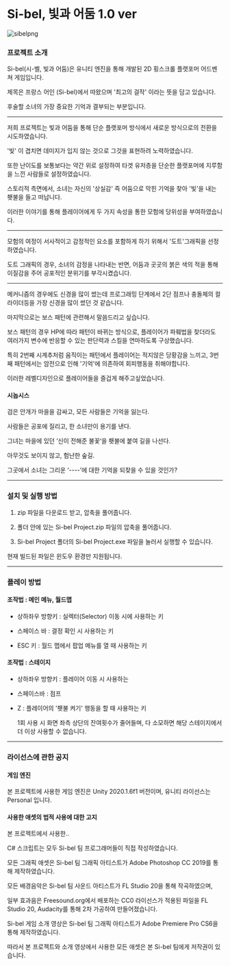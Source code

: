 # Si-bel, 빛과 어둠 1.0 ver

![sibelpng](https://user-images.githubusercontent.com/76141150/102442598-22d39480-4068-11eb-81fc-a93a0f2ac93b.png)

### 프로젝트 소개

Si-bel(시-벨, 빛과 어둠)은 유니티 엔진을 통해 개발된 2D 횡스크롤 플랫포머 어드벤쳐 게임입니다.

제목은 프랑스 어인 (Si-bel)에서 따왔으며 '최고의 걸작' 이라는 뜻을 담고 있습니다.

후술할 소녀의 가장 중요한 기억과 결부되는 부분입니다.

---

저희 프로젝트는 빛과 어둠을 통해 단순 플랫포머 방식에서 새로운 방식으로의 전환을 시도하였습니다.

'빛' 이 겹치면 데미지가 입지 않는 것으로 그것을 표현하려 노력하였습니다.

또한 난이도를 보통보다는 약간 위로 설정하여 타겟 유저층을 단순한 플랫포머에 지루함을 느낀 사람들로 설정하였습니다.


스토리적 측면에서, 소녀는 자신의 '상실감' 즉 어둠으로 막힌 기억을 찾아 '빛'을 내는 횃불을 들고 떠납니다.

이러한 이야기를 통해 플레이어에게 두 가지 속성을 통한 모험에 당위성을 부여하였습니다.

---

모험의 여정이 서사적이고 감정적인 요소를 포함하게 하기 위해서 '도트'그래픽을 선정하였습니다.

도트 그래픽의 경우, 소녀의 감정을 나타내는 반면, 어둠과 곳곳의 붉은 색의 적을 통해 이질감을 주어 공포적인 분위기를 부각시켰습니다.

---

메커니즘의 경우에도 신경을 많이 썼는데 프로그래밍 단계에서 2단 점프나 충돌체의 컬라이더등을 가장 신경을 많이 썼던 것 같습니다.


마지막으로는 보스 패턴에 관련해서 말씀드리고 싶습니다. 

보스 패턴의 경우 HP에 따라 패턴이 바뀌는 방식으로, 플레이어가 파훼법을 찾더라도 여러가지 변수에 반응할 수 있는 판단력과 스킬을 연마하도록 구상했습니다.

특히 2번째 시계추처럼 움직이는 패턴에서 플레이어는 적지않은 당황감을 느끼고, 3번째 패턴에서는 암전으로 인해 '기억'에 의존하여 회피행동을 취해야합니다.

이러한 레벨디자인으로 플레이어들을 즐겁게 해주고싶었습니다.

#### 시놉시스

검은 안개가 마을을 감싸고, 모든 사람들은 기억을 잃는다.

사람들은 공포에 질리고, 한 소녀만이 용기를 낸다.

그녀는 마을에 있던 ‘신이 전해준 불꽃‘을 횃불에 붙여 길을 나선다.

아무것도 보이지 않고, 험난한 숲길.

그곳에서 소녀는 그리운 ‘----’에 대한 기억을 되찾을 수 있을 것인가? 

---

### 설치 및 실행 방법

1. zip 파일을 다운로드 받고, 압축을 풀어줍니다.

2. 폴더 안에 있는 Si-bel Project.zip 파일의 압축을 풀어줍니다.

3. Si-bel Project 폴더의 Si-bel Project.exe 파일을 눌러서 실행할 수 있습니다.

현재 빌드된 파일은 윈도우 환경만 지원됩니다.

---

### 플레이 방법

#### 조작법 : 메인 메뉴, 월드맵

- 상하좌우 방향키 :  실렉터(Selector) 이동 시에 사용하는 키

- 스페이스 바 : 결정 확인 시 사용하는 키

- ESC 키 : 월드 맵에서 팝업 메뉴를 열 때 사용하는 키

#### 조작법 : 스테이지

- 상하좌우 방향키 : 플레이어 이동 시 사용하는 

- 스페이스바 : 점프

- Z : 플레이어의 '횃불 켜기' 행동을 할 때 사용하는 키

  1회 사용 시 화면 좌측 상단의 잔여횟수가 줄어들며, 다 소모하면 해당 스테이지에서 더 이상 사용할 수 없습니다.
  
---

### 라이선스에 관한 공지

#### 게임 엔진

본 프로젝트에 사용한 게임 엔진은 Unity 2020.1.6f1 버전이며, 유니티 라이선스는 Personal 입니다.

#### 사용한 애셋의 법적 사용에 대한 고지

본 프로젝트에서 사용한..

C# 스크립트는 모두 Si-bel 팀 프로그래머들이 직접 작성하였습니다.

모든 그래픽 애셋은 Si-bel 팀 그래픽 아티스트가 Adobe Photoshop CC 2019를 통해 제작하였습니다.

모든 배경음악은 Si-bel 팀 사운드 아티스트가 FL Studio 20을 통해 작곡하였으며,

일부 효과음은 Freesound.org에서 배포하는 CC0 라이선스가 적용된 파일을 FL Studio 20, Audacity를 통해 2차 가공하여 만들어졌습니다.

Si-bel 게임 소개 영상은 Si-bel 팀 그래픽 아티스트가 Adobe Premiere Pro CS6을 통해 제작하였습니다.

따라서 본 프로젝트와 소개 영상에서 사용한 모든 애셋은 본 Si-bel 팀에게 저작권이 있습니다.
